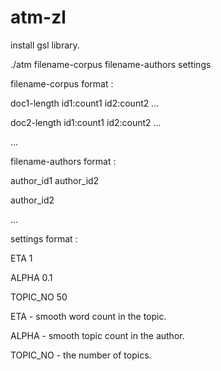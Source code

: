 # atm-zl


install gsl library.

./atm filename-corpus filename-authors settings

filename-corpus format :

doc1-length id1:count1 id2:count2 ...

doc2-length id1:count1 id2:count2 ...

...

filename-authors format :

author_id1 author_id2

author_id2

...

settings format :

ETA 1

ALPHA 0.1

TOPIC_NO 50

ETA - smooth word count in the topic.

ALPHA - smooth topic count in the author.

TOPIC_NO - the number of topics.